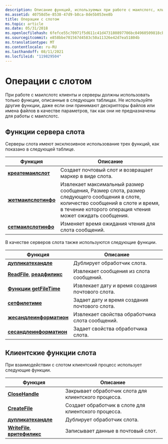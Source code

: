 ```yaml
---
description: Описание функций, используемых при работе с маилслотс, клиентами и серверами.
ms.assetid: 40758d5e-8538-47d9-b8ca-8de5b053ee8b
title: Операции с слотом
ms.topic: article
ms.date: 05/31/2018
ms.openlocfilehash: 6fefce55c70971f5d611c41d473180897706bc04960509818cb0d092c7f83825
ms.sourcegitcommit: e858bbe701567d4583c50a11326e42d7ea51804b
ms.translationtype: MT
ms.contentlocale: ru-RU
ms.lasthandoff: 08/11/2021
ms.locfileid: "119829504"
---
```

# <a name="mailslot-operations"></a>Операции с слотом

При работе с маилслотс клиенты и серверы должны использовать только функции, описанные в следующих таблицах. Не используйте другие функции, даже если они принимают дескрипторы файлов или имена файлов в качестве параметров, так как они не предназначены для работы с маилслотс.

## <a name="mailslot-server-functions"></a>Функции сервера слота

Серверы слота имеют эксклюзивное использование трех функций, как показано в следующей таблице.



| Функция                                   | Описание                                                                                                                                                                                                  |
|--------------------------------------------|--------------------------------------------------------------------------------------------------------------------------------------------------------------------------------------------------------------|
| [**креатемаилслот**](/windows/desktop/api/Winbase/nf-winbase-createmailslota)   | Создает почтовый слот и возвращает маркер в виде слота.                                                                                                                                                            |
| [**жетмаилслотинфо**](/windows/desktop/api/Winbase/nf-winbase-getmailslotinfo) | Извлекает максимальный размер сообщения, Размер слота, размер следующего сообщения в слоте, количество сообщений в слоте и время, в течение которого операция чтения может ожидать сообщения. |
| [**сетмаилслотинфо**](/windows/desktop/api/Winbase/nf-winbase-setmailslotinfo) | Изменяет время ожидания чтения для слота сообщений.                                                                                                                                                                    |



 

В качестве серверов слота также используются следующие функции.



| Функция                                                         | Описание                                         |
|------------------------------------------------------------------|-----------------------------------------------------|
| [**дупликатехандле**](/windows/desktop/api/handleapi/nf-handleapi-duplicatehandle)                      | Дублирует обработчик слота.                     |
| [**ReadFile**](/windows/desktop/api/fileapi/nf-fileapi-readfile), [ **реадфиликс**](/windows/desktop/api/fileapi/nf-fileapi-readfileex) | Извлекает сообщения из слота сообщений.                 |
| [**Функции getFileTime**](/windows/desktop/api/fileapi/nf-fileapi-getfiletime)                              | Извлекает дату и время создания почтового слота. |
| [**сетфилетиме**](/windows/desktop/api/fileapi/nf-fileapi-setfiletime)                              | Задает дату и время создания почтового слота.      |
| [**жесандлеинформатион**](/windows/desktop/api/handleapi/nf-handleapi-gethandleinformation)            | Извлекает свойства обработчика слота сообщений.        |
| [**сесандлеинформатион**](/windows/desktop/api/handleapi/nf-handleapi-sethandleinformation)            | Задает свойства обработчика слота.             |



 

## <a name="mailslot-client-functions"></a>Клиентские функции слота

При взаимодействии с слотом клиентский процесс использует следующие функции.



| Функция                                                             | Описание                                     |
|----------------------------------------------------------------------|-------------------------------------------------|
| [**CloseHandle**](/windows/desktop/api/handleapi/nf-handleapi-closehandle)                                  | Закрывает обработчик слота для клиентского процесса.  |
| [**CreateFile**](/windows/desktop/api/fileapi/nf-fileapi-createfilea)                                    | Создает обработчик в слоте для клиентского процесса. |
| [**дупликатехандле**](/windows/desktop/api/handleapi/nf-handleapi-duplicatehandle)                          | Дублирует обработчик слота.                   |
| [**WriteFile**](/windows/desktop/api/fileapi/nf-fileapi-writefile), [ **вритефиликс**](/windows/desktop/api/fileapi/nf-fileapi-writefileex) | Записывает данные в почтовый слот.                      |



 

 

 
